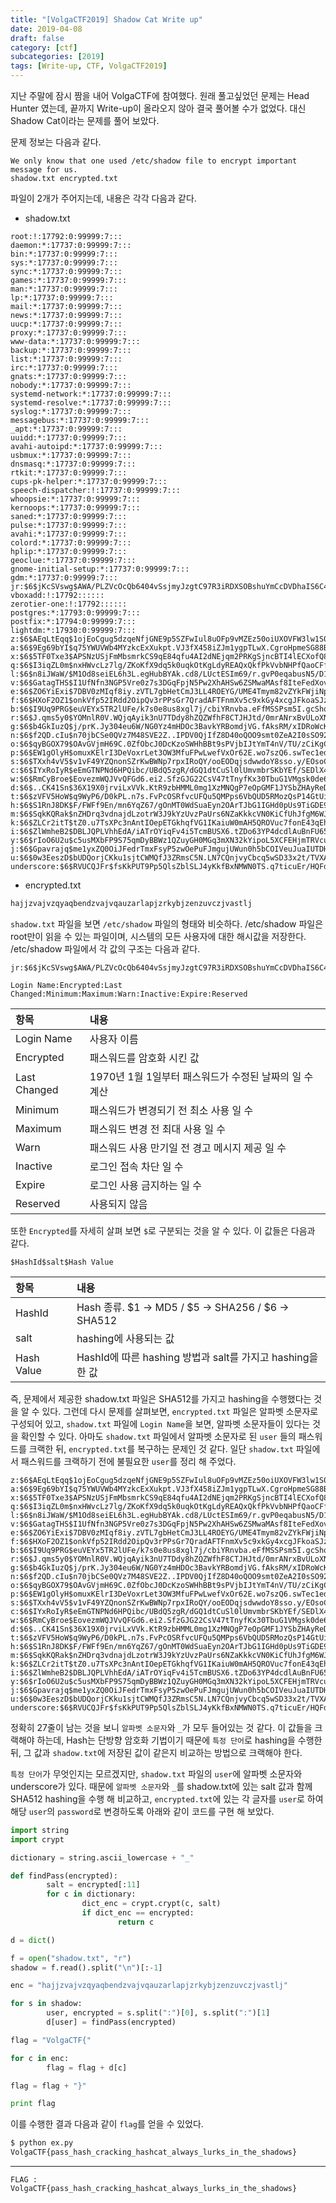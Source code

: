 ```yaml
---
title: "[VolgaCTF2019] Shadow Cat Write up"
date: 2019-04-08
draft: false
category: [ctf]
subcategories: [2019]
tags: [Write-up, CTF, VolgaCTF2019]
---
```


지난 주말에 잠시 짬을 내어 VolgaCTF에 참여했다.
원래 풀고싶었던 문제는 Head Hunter 였는데, 끝까지 Write-up이 올라오지 않아 결국 풀어볼 수가 없었다.
대신 Shadow Cat이라는 문제를 풀어 보았다.  

<!--more-->

문제 정보는 다음과 같다.  

```plain
We only know that one used /etc/shadow file to encrypt important message for us.
shadow.txt encrypted.txt
```

파일이 2개가 주어지는데, 내용은 각각 다음과 같다.  

* shadow.txt
```plain
root:!:17792:0:99999:7:::
daemon:*:17737:0:99999:7:::
bin:*:17737:0:99999:7:::
sys:*:17737:0:99999:7:::
sync:*:17737:0:99999:7:::
games:*:17737:0:99999:7:::
man:*:17737:0:99999:7:::
lp:*:17737:0:99999:7:::
mail:*:17737:0:99999:7:::
news:*:17737:0:99999:7:::
uucp:*:17737:0:99999:7:::
proxy:*:17737:0:99999:7:::
www-data:*:17737:0:99999:7:::
backup:*:17737:0:99999:7:::
list:*:17737:0:99999:7:::
irc:*:17737:0:99999:7:::
gnats:*:17737:0:99999:7:::
nobody:*:17737:0:99999:7:::
systemd-network:*:17737:0:99999:7:::
systemd-resolve:*:17737:0:99999:7:::
syslog:*:17737:0:99999:7:::
messagebus:*:17737:0:99999:7:::
_apt:*:17737:0:99999:7:::
uuidd:*:17737:0:99999:7:::
avahi-autoipd:*:17737:0:99999:7:::
usbmux:*:17737:0:99999:7:::
dnsmasq:*:17737:0:99999:7:::
rtkit:*:17737:0:99999:7:::
cups-pk-helper:*:17737:0:99999:7:::
speech-dispatcher:!:17737:0:99999:7:::
whoopsie:*:17737:0:99999:7:::
kernoops:*:17737:0:99999:7:::
saned:*:17737:0:99999:7:::
pulse:*:17737:0:99999:7:::
avahi:*:17737:0:99999:7:::
colord:*:17737:0:99999:7:::
hplip:*:17737:0:99999:7:::
geoclue:*:17737:0:99999:7:::
gnome-initial-setup:*:17737:0:99999:7:::
gdm:*:17737:0:99999:7:::
jr:$6$jKcSVswg$AWA/PLZVcOcQb6404vSsjmyJzgtC97R3iRDXSOBshuYmCcDVDhaIS6C4fVZnOI6EGhaUnrUWK2Y3jYhQ4vcmu0:17792:0:99999:7:::
vboxadd:!:17792::::::
zerotier-one:!:17792::::::
postgres:*:17793:0:99999:7:::
postfix:*:17794:0:99999:7:::
lightdm:*:17930:0:99999:7:::
z:$6$AEqLtEqq$1ojEoCgug5dzqeNfjGNE9p5SZFwIul8uOFp9vMZEz50oiUXOVFW3lw1S0fuvFY5ggi5CfbfoWaMDr2bvtSNRC/:17930:0:99999:7:::
a:$6$9Eg69bYI$q75YWUVWb4MYzkcExXukpt.VJ3fX458iZJm1ygpTLwX.CgroHpmeSG88By.zQmKyOHCvBHoA0Q001aBqbkVpg/:17930:0:99999:7:::
x:$6$5TF0Txe3$APSNzUSjFmMbsmrkCS9qE84qfu4AI2dNEjqm2PRKgSjncBTI4lECXofQ8abdAtYX6tST6FGCgOdvLlDYQTCJx0:17930:0:99999:7:::
q:$6$I3iqZL0m$nxHWvcLz7lg/ZKoKfX9dq5k0uqkOtKgLdyREAQxQkfPkVvbNHPfQaoCFfnXl1BoX1vgOcEDghVPvfRUrs6dGp1:17930:0:99999:7:::
l:$6$n8iJWaW/$M1Od8seiEL6h3L.egHubBYAk.cd8/LUctESIm69/r.gvP0eqabusN5/D1rNu1qDHOkgRpHf8PWGSb8zoxrgrp1:17930:0:99999:7:::
v:$6$GatagTHS$I1UfNfn3NGP5Vre0z7s3DGqFpjN5Pw2XhAHSw6ZSMwaMAsf8IteFedXovNlHLuIXvR9ezeya89XEOq2We7CcW1:17930:0:99999:7:::
e:$6$ZO6YiExi$7DBV0zMIqf8iy.zVTL7gbHetCmJ3LL4ROEYG/UME4Tmym82vZYkFWjiNpCGapvF83QNJKFJOjkhXMgFLfkhza.:17930:0:99999:7:::
f:$6$HXoF2OZ1$onkVfp52IRdd2OipQv3rPPsGr7QradAFTFnmXv5c9xkGy4xcgJFkoaSJzMQCtfWuU2FQ3BN3lyL47SyoIoPmy0:17930:0:99999:7:::
b:$6$I9Uq9PRG$euVEYx5TR2lUFe/k7s0e8us8xgl7j/cbiYRnvba.eFfMSSPsm5I.gcShqOLqAa58m5VISomkPpHlJ1xLgCRxw/:17930:0:99999:7:::
r:$6$J.qms5y0$YOMnlR0V.WQjqAyik3nU7TDdy8hZQZWfhF8CTJHJtd/0mrANrxBvULoXNiJnvX.yn5T3QBFu4wk3xrFye.uus1:17930:0:99999:7:::
g:$6$b4GkIuzQ$j/prK.Jy304eu6W/NG0Yz4mHDOc3BavkYRBomdjVG.fAksRM/xIDRoWcKcJw66YZmVGcV51YkIwVZHVfA//KU.:17930:0:99999:7:::
n:$6$f2QD.cIu$n70jbCSe0QVz7M48SVE2Z..IPDV0QjIfZ8D40oQOO9smt0ZeA2I0sSO927VIr1SJwupjZairVR0T/pKQ0QG3N1:17930:0:99999:7:::
o:$6$qyBGOX79$OAvGVjmH69C.0ZfObcJ0DcKzoSWHhBBt9sPVjbIJtYmT4nV/TU/zCiKgCkSQaQJ.n.vTjAScdh9htzjBzTwOT/:17930:0:99999:7:::
p:$6$EW1gOlyH$omuxKElrI3DeVoxrLet3OW3MfuFPwLwefVxOr62E.wo7szQ6.swTec1edCFiKnPc42XxMRGsrNJn36mkc2dgH/:17930:0:99999:7:::
s:$6$TXxh4vV5$v1vF49YZQnonSZrKwBWNp7rpxIRoQY/ooEODqjsdwwdoY8sso.y/EOsoC3GFlpCLYnEY./n/1BuNID5njg0CV.:17930:0:99999:7:::
c:$6$IYxRoIyR$eEmGTNPNd6HPQibc/UBdQ5zgR/dGQ1dtCuSl0lUmvmbrSKbYEf/SEDlX4fgP.JQXlyFqEgu4NOBiu2eozpAM.0:17930:0:99999:7:::
w:$6$RmCyBroe$EovezmWQJVvQFGd6.ei2.SfzGJG22CsV47tTnyfKx30TbuG1VMgsk0de6NOQ04bKNML9fbuMu0Pw3TMf82zye1:17930:0:99999:7:::
d:$6$..CK41Sn$36X19X0jrviLxVVk.KtR9zbHMML0mg1XzMNQgP7eOpGMF1JYSbZHAyReDhNVkm1WaNn3lfO2CsAww14fZZads1:17930:0:99999:7:::
t:$6$zVFV5HoW$q9WyP6/D0kPL.n7s.FvPcOSRfvcUFQu5QMPps6VbQUD5RMozQsP14GtUiOa/H2V2pU6c6OxcgRqruaLejPaES1:17930:0:99999:7:::
h:$6$S1RnJ8DK$F/FWFf9En/mn6YqZ67/gOnMT0WdSuaEyn2OArTJbG1IGHd0pUs9TiGDE9P.PhRB6XyHUgA5l/LBmBW8PpJg9M.:17930:0:99999:7:::
m:$6$SqkKQRak$nZHDrq3vdnajdLzotrW3J9kYzUvzPaUrs6NZaKkkcVN0KiCfUhJfgM6WJvZjZR7hBGWkfIwhZymko7wtsq49s1:17930:0:99999:7:::
k:$6$ZLCr2itT$tZ0.u7TsXPc3nAntIOepETGkhqfVG1IKaiuW0mAH5QROVuc7fonE43qEhUFT2LHMftYDdTQRAMHpRNMM8Yn1c1:17930:0:99999:7:::
i:$6$ZlWmheB2$DBLJQPLVhhEdA/iATrOYiqFv4i5TcmBUSX6.tZDo63YP4dcdlAuBnFU65xXIRP1tpNsCS7kc6Fu6jPMS2F7aP1:17930:0:99999:7:::
y:$6$rIoO6U2u$c5usMXbFP9S75qmDyBBWz1QZuyGH0MGq3mXN32kYipoL5XCFEHjmTRVcuZkmed5OzAopV0CgyA49QzILz5Rmq/:17930:0:99999:7:::
j:$6$Gpavrajq$me1yxZQ0OiJFedrTmxFsyP5zwOePuFJmgujUWun0h5bCOIVeuJuaIUTDHGCYxkT6mw41BTjlx9c3QvdsG8o0o.:17930:0:99999:7:::
u:$6$0w3EeszD$bUDQorjCKku1sjtCWMQfJ3ZRmsC5N.LN7CQnjvyCbcq5wSD33x2t/TVXA6jnjtajv8nIZc.Aj.oY80lm44Dhy0:17930:0:99999:7:::
underscore:$6$RVUCQJFr$fsKkPUT9Pp5QlsZblSLJ4yKkfBxNMWN0TS.q7ticuEr/HQFdEbyiwK5JmaKKS9UDFzUsY6mhe1knnRbwy7K0s/:17930:0:99999:7:::
```

* encrypted.txt
```sh
hajjzvajvzqyaqbendzvajvqauzarlapjzrkybjzenzuvczjvastlj
```

`shadow.txt` 파일을 보면 `/etc/shadow` 파일의 형태와 비슷하다.
/etc/shadow 파일은 root만이 읽을 수 있는 파일이며, 시스템의 모든 사용자에 대한 해시값을 저장한다.
/etc/shadow 파일에서 각 값의 구조는 다음과 같다. 

```plain
jr:$6$jKcSVswg$AWA/PLZVcOcQb6404vSsjmyJzgtC97R3iRDXSOBshuYmCcDVDhaIS6C4fVZnOI6EGhaUnrUWK2Y3jYhQ4vcmu0:17792:0:99999:7:::

Login Name:Encrypted:Last Changed:Minimum:Maximum:Warn:Inactive:Expire:Reserved
```

항목|내용
:----|:----
Login Name|사용자 이름  
Encrypted|패스워드를 암호화 시킨 값
Last Changed|1970년 1월 1일부터 패스워드가 수정된 날짜의 일 수 계산
Minimum|패스워드가 변경되기 전 최소 사용 일 수
Maximum|패스워드 변경 전 최대 사용 일 수
Warn|패스워드 사용 만기일 전 경고 메시지 제공 일 수
Inactive|로그인 접속 차단 일 수
Expire|로그인 사용 금지하는 일 수
Reserved|사용되지 않음

또한 `Encrypted`를 자세히 살펴 보면 `$`로 구분되는 것을 알 수 있다.
이 값들은 다음과 같다.  

```plain
$HashId$salt$Hash Value
```

항목|내용
:----|:----
HashId|Hash 종류. $1 → MD5 / $5 → SHA256 / $6 → SHA512
salt|hashing에 사용되는 값
Hash Value|HashId에 따른 hashing 방법과 salt를 가지고 hashing을 한 값

즉, 문제에서 제공한 shadow.txt 파일은 SHA512를 가지고 hashing을 수행했다는 것을 알 수 있다.
그런데 다시 문제를 살펴보면, `encrypted.txt` 파일은 알파벳 소문자로 구성되어 있고, `shadow.txt` 파일에 `Login Name`을 보면, 알파벳 소문자들이 있다는 것을 확인할 수 있다.
아마도 `shadow.txt` 파일에서 알파벳 소문자로 된 `user` 들의 패스워드를 크랙한 뒤, `encrypted.txt`를 복구하는 문제인 것 같다.
일단 `shadow.txt` 파일에서 패스워드를 크랙하기 전에 불필요한 `user`를 정리 해 주었다.  

```plain
z:$6$AEqLtEqq$1ojEoCgug5dzqeNfjGNE9p5SZFwIul8uOFp9vMZEz50oiUXOVFW3lw1S0fuvFY5ggi5CfbfoWaMDr2bvtSNRC/:17930:0:99999:7:::
a:$6$9Eg69bYI$q75YWUVWb4MYzkcExXukpt.VJ3fX458iZJm1ygpTLwX.CgroHpmeSG88By.zQmKyOHCvBHoA0Q001aBqbkVpg/:17930:0:99999:7:::
x:$6$5TF0Txe3$APSNzUSjFmMbsmrkCS9qE84qfu4AI2dNEjqm2PRKgSjncBTI4lECXofQ8abdAtYX6tST6FGCgOdvLlDYQTCJx0:17930:0:99999:7:::
q:$6$I3iqZL0m$nxHWvcLz7lg/ZKoKfX9dq5k0uqkOtKgLdyREAQxQkfPkVvbNHPfQaoCFfnXl1BoX1vgOcEDghVPvfRUrs6dGp1:17930:0:99999:7:::
l:$6$n8iJWaW/$M1Od8seiEL6h3L.egHubBYAk.cd8/LUctESIm69/r.gvP0eqabusN5/D1rNu1qDHOkgRpHf8PWGSb8zoxrgrp1:17930:0:99999:7:::
v:$6$GatagTHS$I1UfNfn3NGP5Vre0z7s3DGqFpjN5Pw2XhAHSw6ZSMwaMAsf8IteFedXovNlHLuIXvR9ezeya89XEOq2We7CcW1:17930:0:99999:7:::
e:$6$ZO6YiExi$7DBV0zMIqf8iy.zVTL7gbHetCmJ3LL4ROEYG/UME4Tmym82vZYkFWjiNpCGapvF83QNJKFJOjkhXMgFLfkhza.:17930:0:99999:7:::
f:$6$HXoF2OZ1$onkVfp52IRdd2OipQv3rPPsGr7QradAFTFnmXv5c9xkGy4xcgJFkoaSJzMQCtfWuU2FQ3BN3lyL47SyoIoPmy0:17930:0:99999:7:::
b:$6$I9Uq9PRG$euVEYx5TR2lUFe/k7s0e8us8xgl7j/cbiYRnvba.eFfMSSPsm5I.gcShqOLqAa58m5VISomkPpHlJ1xLgCRxw/:17930:0:99999:7:::
r:$6$J.qms5y0$YOMnlR0V.WQjqAyik3nU7TDdy8hZQZWfhF8CTJHJtd/0mrANrxBvULoXNiJnvX.yn5T3QBFu4wk3xrFye.uus1:17930:0:99999:7:::
g:$6$b4GkIuzQ$j/prK.Jy304eu6W/NG0Yz4mHDOc3BavkYRBomdjVG.fAksRM/xIDRoWcKcJw66YZmVGcV51YkIwVZHVfA//KU.:17930:0:99999:7:::
n:$6$f2QD.cIu$n70jbCSe0QVz7M48SVE2Z..IPDV0QjIfZ8D40oQOO9smt0ZeA2I0sSO927VIr1SJwupjZairVR0T/pKQ0QG3N1:17930:0:99999:7:::
o:$6$qyBGOX79$OAvGVjmH69C.0ZfObcJ0DcKzoSWHhBBt9sPVjbIJtYmT4nV/TU/zCiKgCkSQaQJ.n.vTjAScdh9htzjBzTwOT/:17930:0:99999:7:::
p:$6$EW1gOlyH$omuxKElrI3DeVoxrLet3OW3MfuFPwLwefVxOr62E.wo7szQ6.swTec1edCFiKnPc42XxMRGsrNJn36mkc2dgH/:17930:0:99999:7:::
s:$6$TXxh4vV5$v1vF49YZQnonSZrKwBWNp7rpxIRoQY/ooEODqjsdwwdoY8sso.y/EOsoC3GFlpCLYnEY./n/1BuNID5njg0CV.:17930:0:99999:7:::
c:$6$IYxRoIyR$eEmGTNPNd6HPQibc/UBdQ5zgR/dGQ1dtCuSl0lUmvmbrSKbYEf/SEDlX4fgP.JQXlyFqEgu4NOBiu2eozpAM.0:17930:0:99999:7:::
w:$6$RmCyBroe$EovezmWQJVvQFGd6.ei2.SfzGJG22CsV47tTnyfKx30TbuG1VMgsk0de6NOQ04bKNML9fbuMu0Pw3TMf82zye1:17930:0:99999:7:::
d:$6$..CK41Sn$36X19X0jrviLxVVk.KtR9zbHMML0mg1XzMNQgP7eOpGMF1JYSbZHAyReDhNVkm1WaNn3lfO2CsAww14fZZads1:17930:0:99999:7:::
t:$6$zVFV5HoW$q9WyP6/D0kPL.n7s.FvPcOSRfvcUFQu5QMPps6VbQUD5RMozQsP14GtUiOa/H2V2pU6c6OxcgRqruaLejPaES1:17930:0:99999:7:::
h:$6$S1RnJ8DK$F/FWFf9En/mn6YqZ67/gOnMT0WdSuaEyn2OArTJbG1IGHd0pUs9TiGDE9P.PhRB6XyHUgA5l/LBmBW8PpJg9M.:17930:0:99999:7:::
m:$6$SqkKQRak$nZHDrq3vdnajdLzotrW3J9kYzUvzPaUrs6NZaKkkcVN0KiCfUhJfgM6WJvZjZR7hBGWkfIwhZymko7wtsq49s1:17930:0:99999:7:::
k:$6$ZLCr2itT$tZ0.u7TsXPc3nAntIOepETGkhqfVG1IKaiuW0mAH5QROVuc7fonE43qEhUFT2LHMftYDdTQRAMHpRNMM8Yn1c1:17930:0:99999:7:::
i:$6$ZlWmheB2$DBLJQPLVhhEdA/iATrOYiqFv4i5TcmBUSX6.tZDo63YP4dcdlAuBnFU65xXIRP1tpNsCS7kc6Fu6jPMS2F7aP1:17930:0:99999:7:::
y:$6$rIoO6U2u$c5usMXbFP9S75qmDyBBWz1QZuyGH0MGq3mXN32kYipoL5XCFEHjmTRVcuZkmed5OzAopV0CgyA49QzILz5Rmq/:17930:0:99999:7:::
j:$6$Gpavrajq$me1yxZQ0OiJFedrTmxFsyP5zwOePuFJmgujUWun0h5bCOIVeuJuaIUTDHGCYxkT6mw41BTjlx9c3QvdsG8o0o.:17930:0:99999:7:::
u:$6$0w3EeszD$bUDQorjCKku1sjtCWMQfJ3ZRmsC5N.LN7CQnjvyCbcq5wSD33x2t/TVXA6jnjtajv8nIZc.Aj.oY80lm44Dhy0:17930:0:99999:7:::
underscore:$6$RVUCQJFr$fsKkPUT9Pp5QlsZblSLJ4yKkfBxNMWN0TS.q7ticuEr/HQFdEbyiwK5JmaKKS9UDFzUsY6mhe1knnRbwy7K0s/:17930:0:99999:7:::
```

정확히 27줄이 남는 것을 보니 `알파벳 소문자`와 `_`가 모두 들어있는 것 같다.
이 값들을 크랙해야 하는데, Hash는 단방향 암호화 기법이기 때문에 `특정 단어`로 hashing을 수행한 뒤, 그 값과 `shadow.txt`에 저장된 값이 같은지 비교하는 방법으로 크랙해야 한다.  

`특정 단어`가 무엇인지는 모르겠지만, `shadow.txt` 파일의 `user`에 알파벳 소문자와 underscore가 있다.
때문에 `알파벳 소문자`와 `_`를 shadow.txt에 있는 salt 값과 함께 SHA512 hashing을 수행 해 비교하고, `encrypted.txt`에 있는 각 글자를 `user`로 하여 해당 `user`의 `password`로 변경하도록 아래와 같이 코드를 구현 해 보았다.  


```python
import string
import crypt

dictionary = string.ascii_lowercase + "_"

def findPass(encrypted):
        salt = encrypted[:11]
        for c in dictionary:
                dict_enc = crypt.crypt(c, salt)
                if dict_enc == encrypted:
                        return c

d = dict()

f = open("shadow.txt", "r")
shadow = f.read().split("\n")[:-1]

enc = "hajjzvajvzqyaqbendzvajvqauzarlapjzrkybjzenzuvczjvastlj"

for s in shadow:
        user, encrypted = s.split(":")[0], s.split(":")[1]
        d[user] = findPass(encrypted)

flag = "VolgaCTF{"

for c in enc:
        flag = flag + d[c]

flag = flag + "}"

print flag
```

이를 수행한 결과 다음과 같이 `flag`를 얻을 수 있었다.  

```sh
$ python ex.py 
VolgaCTF{pass_hash_cracking_hashcat_always_lurks_in_the_shadows}
```

--- 

```plain
FLAG : VolgaCTF{pass_hash_cracking_hashcat_always_lurks_in_the_shadows}
```
